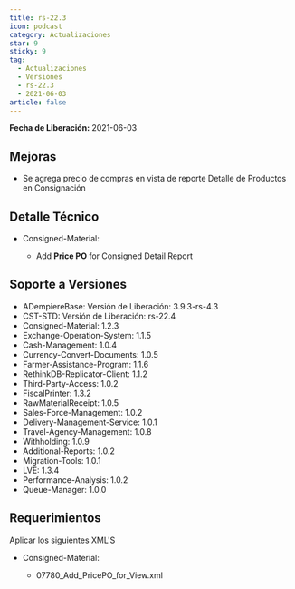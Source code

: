 ```yaml
---
title: rs-22.3
icon: podcast
category: Actualizaciones
star: 9
sticky: 9
tag:
  - Actualizaciones
  - Versiones
  - rs-22.3
  - 2021-06-03
article: false
---
```


**Fecha de Liberación:** 2021-06-03

## Mejoras

- Se agrega precio de compras en vista de reporte Detalle de Productos en Consignación

## Detalle Técnico

- Consigned-Material:

  - Add **Price PO** for Consigned Detail Report

## Soporte a Versiones

- ADempiereBase: Versión de Liberación: 3.9.3-rs-4.3
- CST-STD: Versión de Liberación: rs-22.4
- Consigned-Material: 1.2.3
- Exchange-Operation-System: 1.1.5
- Cash-Management: 1.0.4
- Currency-Convert-Documents: 1.0.5
- Farmer-Assistance-Program: 1.1.6
- RethinkDB-Replicator-Client: 1.1.2
- Third-Party-Access: 1.0.2
- FiscalPrinter: 1.3.2
- RawMaterialReceipt: 1.0.5
- Sales-Force-Management: 1.0.2
- Delivery-Management-Service: 1.0.1
- Travel-Agency-Management: 1.0.8
- Withholding: 1.0.9
- Additional-Reports: 1.0.2
- Migration-Tools: 1.0.1
- LVE: 1.3.4
- Performance-Analysis: 1.0.2
- Queue-Manager: 1.0.0

## Requerimientos

Aplicar los siguientes XML'S

- Consigned-Material:

  - 07780_Add_PricePO_for_View.xml
